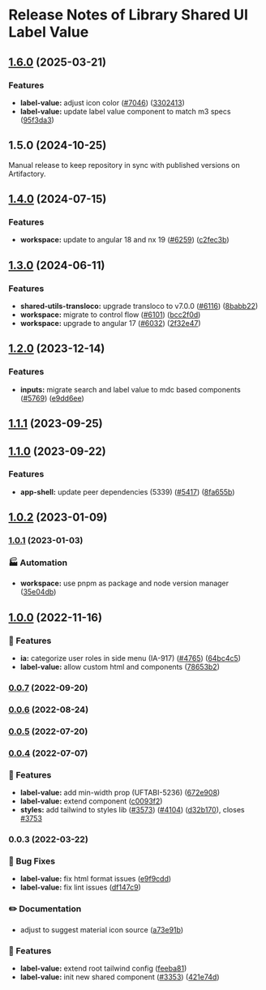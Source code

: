 # Release Notes of Library Shared UI Label Value
## [1.6.0](https://github.com/Schaeffler-Group/frontend-schaeffler/compare/label-value-v1.5.0...label-value-v1.6.0) (2025-03-21)


### Features

* **label-value:** adjust icon color ([#7046](https://github.com/Schaeffler-Group/frontend-schaeffler/issues/7046)) ([3302413](https://github.com/Schaeffler-Group/frontend-schaeffler/commit/3302413957f1e8276e04a016a6e3ef999df7dd49))
* **label-value:** update label value component to match m3 specs ([95f3da3](https://github.com/Schaeffler-Group/frontend-schaeffler/commit/95f3da3e5f9d5066c98804a72adffd38d687d0c1))

## 1.5.0 (2024-10-25)
Manual release to keep repository in sync with published versions on Artifactory.

## [1.4.0](https://github.com/Schaeffler-Group/frontend-schaeffler/compare/label-value-v1.3.0...label-value-v1.4.0) (2024-07-15)


### Features

* **workspace:** update to angular 18 and nx 19 ([#6259](https://github.com/Schaeffler-Group/frontend-schaeffler/issues/6259)) ([c2fec3b](https://github.com/Schaeffler-Group/frontend-schaeffler/commit/c2fec3befeaa072f87bfc4c195262d71c2b18ecf))

## [1.3.0](https://github.com/Schaeffler-Group/frontend-schaeffler/compare/label-value-v1.2.0...label-value-v1.3.0) (2024-06-11)


### Features

* **shared-utils-transloco:** upgrade transloco to v7.0.0 ([#6116](https://github.com/Schaeffler-Group/frontend-schaeffler/issues/6116)) ([8babb22](https://github.com/Schaeffler-Group/frontend-schaeffler/commit/8babb222d49c8ef69fd677d632ac6b87852f3caa))
* **workspace:** migrate to control flow ([#6101](https://github.com/Schaeffler-Group/frontend-schaeffler/issues/6101)) ([bcc2f0d](https://github.com/Schaeffler-Group/frontend-schaeffler/commit/bcc2f0de21ab75dcdceb320c21268074e0940dc9))
* **workspace:** upgrade to angular 17 ([#6032](https://github.com/Schaeffler-Group/frontend-schaeffler/issues/6032)) ([2f32e47](https://github.com/Schaeffler-Group/frontend-schaeffler/commit/2f32e478cb1b1c95ac48976332011c60ce28f4e4))

## [1.2.0](https://github.com/Schaeffler-Group/frontend-schaeffler/compare/label-value-v1.1.1...label-value-v1.2.0) (2023-12-14)


### Features

* **inputs:** migrate search and label value to mdc based components ([#5769](https://github.com/Schaeffler-Group/frontend-schaeffler/issues/5769)) ([e9dd6ee](https://github.com/Schaeffler-Group/frontend-schaeffler/commit/e9dd6ee8573f947c10db6fabbad93628ad090bf7))

## [1.1.1](https://github.com/Schaeffler-Group/frontend-schaeffler/compare/label-value-v1.1.0...label-value-v1.1.1) (2023-09-25)

## [1.1.0](https://github.com/Schaeffler-Group/frontend-schaeffler/compare/label-value-v1.0.2...label-value-v1.1.0) (2023-09-22)


### Features

* **app-shell:** update peer dependencies (5339) ([#5417](https://github.com/Schaeffler-Group/frontend-schaeffler/issues/5417)) ([8fa655b](https://github.com/Schaeffler-Group/frontend-schaeffler/commit/8fa655b608a94cb6e20d54e73187f3efb7ec750e))

## [1.0.2](https://github.com/Schaeffler-Group/frontend-schaeffler/compare/label-value-v1.0.1...label-value-v1.0.2) (2023-01-09)

### [1.0.1](https://github.com/Schaeffler-Group/frontend-schaeffler/compare/label-value-v1.0.0...label-value-v1.0.1) (2023-01-03)


### 🏭 Automation

* **workspace:** use pnpm as package and node version manager ([35e04db](https://github.com/Schaeffler-Group/frontend-schaeffler/commit/35e04dba206a3d579156300c68b2ede9206556ff))

## [1.0.0](https://github.com/Schaeffler-Group/frontend-schaeffler/compare/label-value-v0.0.7...label-value-v1.0.0) (2022-11-16)


### 🎸 Features

* **ia:** categorize user roles in side menu (IA-917) ([#4765](https://github.com/Schaeffler-Group/frontend-schaeffler/issues/4765)) ([64bc4c5](https://github.com/Schaeffler-Group/frontend-schaeffler/commit/64bc4c5216c9f78ecb2acaa2ce530fd3b9e40341))
* **label-value:** allow custom html and components ([78653b2](https://github.com/Schaeffler-Group/frontend-schaeffler/commit/78653b207faae0de25ef3df4529ef0d5a2cdac40))

### [0.0.7](https://github.com/Schaeffler-Group/frontend-schaeffler/compare/label-value-v0.0.6...label-value-v0.0.7) (2022-09-20)

### [0.0.6](https://github.com/Schaeffler-Group/frontend-schaeffler/compare/label-value-v0.0.5...label-value-v0.0.6) (2022-08-24)

### [0.0.5](https://github.com/Schaeffler-Group/frontend-schaeffler/compare/label-value-v0.0.4...label-value-v0.0.5) (2022-07-20)

### [0.0.4](https://github.com/Schaeffler-Group/frontend-schaeffler/compare/label-value-v0.0.3...label-value-v0.0.4) (2022-07-07)


### 🎸 Features

* **label-value:** add min-width prop (UFTABI-5236) ([672e908](https://github.com/Schaeffler-Group/frontend-schaeffler/commit/672e90809e4690ed94e6ad25a53bdddba7e8de97))
* **label-value:** extend component ([c0093f2](https://github.com/Schaeffler-Group/frontend-schaeffler/commit/c0093f24213cf143a3c58d611a75964d3bc86e07))
* **styles:** add tailwind to styles lib ([#3573](https://github.com/Schaeffler-Group/frontend-schaeffler/issues/3573)) ([#4104](https://github.com/Schaeffler-Group/frontend-schaeffler/issues/4104)) ([d32b170](https://github.com/Schaeffler-Group/frontend-schaeffler/commit/d32b170c13de73f90b3a792d9f50f29cede37898)), closes [#3753](https://github.com/Schaeffler-Group/frontend-schaeffler/issues/3753)

### 0.0.3 (2022-03-22)


### 🐛 Bug Fixes

* **label-value:** fix html format issues ([e9f9cdd](https://github.com/Schaeffler-Group/frontend-schaeffler/commit/e9f9cdd558ee236ee3f76b2cf4823cf33661f79e))
* **label-value:** fix lint issues ([df147c9](https://github.com/Schaeffler-Group/frontend-schaeffler/commit/df147c933cfe577cfacc2784ba21d6cd8ae11579))


### ✏️ Documentation

* adjust to suggest material icon source ([a73e91b](https://github.com/Schaeffler-Group/frontend-schaeffler/commit/a73e91b89002ba7f7768461b1fae6713cc88a30a))


### 🎸 Features

* **label-value:** extend root tailwind config ([feeba81](https://github.com/Schaeffler-Group/frontend-schaeffler/commit/feeba81aa96a94e2fe6ffe9dd4bd933415a56a88))
* **label-value:** init new shared component ([#3353](https://github.com/Schaeffler-Group/frontend-schaeffler/issues/3353)) ([421e74d](https://github.com/Schaeffler-Group/frontend-schaeffler/commit/421e74d2a5994578319704f5c75e9b2193011191))
